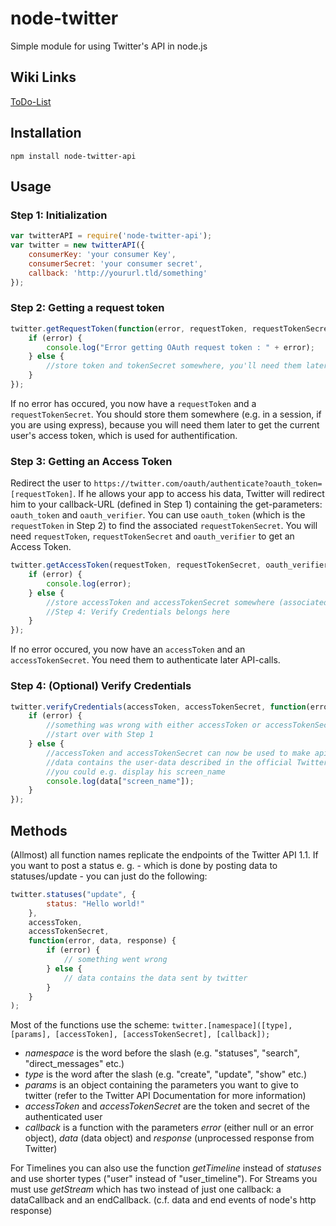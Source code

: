 # node-twitter #


Simple module for using Twitter's API in node.js

## Wiki Links ##
[ToDo-List](https://github.com/renner96/node-twitter/wiki/ToDo)

## Installation ##


`npm install node-twitter-api`

## Usage ##

### Step 1: Initialization ###
```javascript
var twitterAPI = require('node-twitter-api');
var twitter = new twitterAPI({
	consumerKey: 'your consumer Key',
	consumerSecret: 'your consumer secret',
	callback: 'http://yoururl.tld/something'
});
```
### Step 2: Getting a request token ###
```javascript
twitter.getRequestToken(function(error, requestToken, requestTokenSecret, results){
	if (error) {
		console.log("Error getting OAuth request token : " + error);
	} else {
		//store token and tokenSecret somewhere, you'll need them later; redirect user
	}
});
```
If no error has occured, you now have a `requestToken` and a `requestTokenSecret`. You should store them somewhere (e.g. in a session, if you are using express), because you will need them later to get the current user's access token, which is used for authentification.

### Step 3: Getting an Access Token ###
Redirect the user to `https://twitter.com/oauth/authenticate?oauth_token=[requestToken]`.
If he allows your app to access his data, Twitter will redirect him to your callback-URL (defined in Step 1) containing the get-parameters: `oauth_token` and `oauth_verifier`. You can use `oauth_token` (which is the `requestToken` in Step 2) to find the associated `requestTokenSecret`. You will need `requestToken`, `requestTokenSecret` and `oauth_verifier` to get an Access Token.
```javascript
twitter.getAccessToken(requestToken, requestTokenSecret, oauth_verifier, function(error, accessToken, accessTokenSecret, results) {
	if (error) {
		console.log(error);
	} else {
		//store accessToken and accessTokenSecret somewhere (associated to the user)
		//Step 4: Verify Credentials belongs here
	}
});
```
If no error occured, you now have an `accessToken` and an `accessTokenSecret`. You need them to authenticate later API-calls.

### Step 4: (Optional) Verify Credentials ###
```javascript
twitter.verifyCredentials(accessToken, accessTokenSecret, function(error, data, response) {
	if (error) {
		//something was wrong with either accessToken or accessTokenSecret
		//start over with Step 1
	} else {
		//accessToken and accessTokenSecret can now be used to make api-calls (not yet implemented)
		//data contains the user-data described in the official Twitter-API-docs
		//you could e.g. display his screen_name
		console.log(data["screen_name"]);
	}
});
```

## Methods ##
(Allmost) all function names replicate the endpoints of the Twitter API 1.1.
If you want to post a status e. g. - which is done by posting data to statuses/update - you can just do the following:
```javascript
twitter.statuses("update", {
		status: "Hello world!"
	},
	accessToken,
	accessTokenSecret,
	function(error, data, response) {
		if (error) {
			// something went wrong
		} else {
			// data contains the data sent by twitter
		}
	}
);
```

Most of the functions use the scheme:
`twitter.[namespace]([type], [params], [accessToken], [accessTokenSecret], [callback]);`
* _namespace_ is the word before the slash (e.g. "statuses", "search", "direct_messages" etc.)
* _type_ is the word after the slash (e.g. "create", "update", "show" etc.)
* _params_ is an object containing the parameters you want to give to twitter (refer to the Twitter API Documentation for more information)
* _accessToken_ and _accessTokenSecret_ are the token and secret of the authenticated user
* _callback_ is a function with the parameters _error_ (either null or an error object), _data_ (data object) and _response_ (unprocessed response from Twitter)

For Timelines you can also use the function _getTimeline_ instead of _statuses_ and use shorter types ("user" instead of "user_timeline").
For Streams you must use _getStream_ which has two instead of just one callback: a dataCallback and an endCallback. (c.f. data and end events of node's http response)